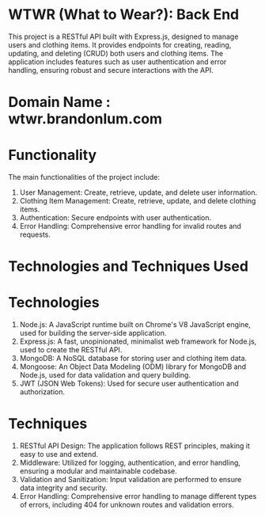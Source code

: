 # WTWR (What to Wear?): Back End
This project is a RESTful API built with Express.js, designed to manage users and clothing items. It provides endpoints for creating, reading, updating, and deleting (CRUD) both users and clothing items. The application includes features such as user authentication and error handling, ensuring robust and secure interactions with the API.

# Domain Name : wtwr.brandonlum.com

# Functionality
The main functionalities of the project include:

1. User Management: Create, retrieve, update, and delete user information.
2. Clothing Item Management: Create, retrieve, update, and delete clothing items.
3. Authentication: Secure endpoints with user authentication.
4. Error Handling: Comprehensive error handling for invalid routes and requests.

# Technologies and Techniques Used

# Technologies
1. Node.js: A JavaScript runtime built on Chrome's V8 JavaScript engine, used for building the server-side application.
2. Express.js: A fast, unopinionated, minimalist web framework for Node.js, used to create the RESTful API.
3. MongoDB: A NoSQL database for storing user and clothing item data.
4. Mongoose: An Object Data Modeling (ODM) library for MongoDB and Node.js, used for data validation and query building.
5. JWT (JSON Web Tokens): Used for secure user authentication and authorization.

# Techniques
1. RESTful API Design: The application follows REST principles, making it easy to use and extend.
2. Middleware: Utilized for logging, authentication, and error handling, ensuring a modular and maintainable codebase.
3. Validation and Sanitization: Input validation are performed to ensure data integrity and security.
4. Error Handling: Comprehensive error handling to manage different types of errors, including 404 for unknown routes and validation errors.

